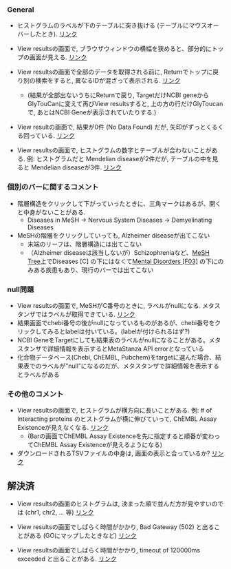 ### General

- ヒストグラムのラベルが下のテーブルに突き抜ける (テーブルにマウスオーバーしたとき). [リンク](https://togodx.dbcls.jp/human/?dataset=ensembl_gene&annotations=%5B%7B%22attribute%22%3A%22disease_diseases_mesh%22%7D%5D&filters=%5B%7B%22attribute%22%3A%22gene_chromosome_ensembl%22%2C%22nodes%22%3A%5B%7B%22node%22%3A%2215%22%7D%5D%7D%5D)

- View resultsの画面で, ブラウザウィンドウの横幅を狭めると、部分的にトップの画面が見える. [リンク](https://togodx.dbcls.jp/human/?dataset=ensembl_gene&annotations=%5B%7B%22attribute%22%3A%22gene_high_level_expression_refex%22%7D%5D&filters=%5B%7B%22attribute%22%3A%22gene_chromosome_ensembl%22%2C%22nodes%22%3A%5B%7B%22node%22%3A%2224%22%7D%5D%7D%5D)

- View resultsの画面で全部のデータを取得される前に, Returnでトップに戻り別の検索をすると, 異なるIDが混ざって表示される. [リンク](https://togodx.dbcls.jp/human/?dataset=ncbigene&annotations=%5B%7B%22attribute%22%3A%22gene_high_level_expression_refex%22%7D%5D&filters=%5B%7B%22attribute%22%3A%22compound_chemical_role_chebi%22%2C%22nodes%22%3A%5B%7B%22node%22%3A%2278298%22%7D%5D%7D%5D)
  - (結果が全部出ないうちにReturnで戻り, TargetだけNCBI geneからGlyTouCanに変えて再びView resultsすると, 上の方の行だけGlyToucanで, あとはNCBI Geneが表示されていたりする.)

- View resultの画面で, 結果が0件 (No Data Found) だが, 矢印がずっとくるくる回っている. [リンク](https://togodx.dbcls.jp/human/?dataset=nando&annotations=%5B%7B%22attribute%22%3A%22compound_action_type_chembl%22%7D%5D&filters=%5B%7B%22attribute%22%3A%22compound_drug_indication_mesh_chembl%22%2C%22nodes%22%3A%5B%7B%22node%22%3A%22D007239%22%7D%5D%7D%2C%7B%22attribute%22%3A%22interaction_chembl_assay_existence_uniprot%22%2C%22nodes%22%3A%5B%7B%22node%22%3A%221%22%7D%5D%7D%5D)

- View resultsの画面で, ヒストグラムの数字とテーブルが合わないことがある. 例: ヒストグラムだと Mendelian diseaseが2件だが, テーブルの中を見ると Mendelian diseaseが3件. [リンク](https://togodx.dbcls.jp/human/?dataset=ensembl_gene&annotations=%5B%7B%22attribute%22%3A%22disease_diseases_mondo%22%7D%5D&filters=%5B%7B%22attribute%22%3A%22gene_biotype_ensembl%22%2C%22nodes%22%3A%5B%7B%22node%22%3A%22miRNA%22%7D%5D%7D%5D)

### 個別のバーに関するコメント

- 階層構造をクリックして下がっていったときに、三角マークはあるが、開くと中身がないことがある.
    - Diseases in MeSH -> Nervous System Diseases -> Demyelinating Diseases
- MeSHの階層をクリックしていっても, Alzheimer diseaseが出てこない
    - 末端のリーフは、階層構造には出てこない
    - （Alzheimer diseaseは該当しないが）Schizophreniaなど、[MeSH Tree](https://meshb.nlm.nih.gov/treeView)上でDiseases [C] の下にはなくて[Mental Disorders [F03]](https://meshb.nlm.nih.gov/record/ui?ui=D001523) の下にのみある疾患もあり、現行のバーでは出てこない

### null問題

- View resultsの画面で, MeSHがC番号のときに, ラベルがnullになる. メタスタンザではラベルが取得できている. [リンク](https://togodx.dbcls.jp/human/?dataset=mesh&annotations=%5B%7B%22attribute%22%3A%22disease_diseases_mesh%22%7D%5D&filters=%5B%7B%22attribute%22%3A%22gene_chromosome_ensembl%22%2C%22nodes%22%3A%5B%7B%22node%22%3A%2215%22%7D%5D%7D%5D)
- 結果画面でchebi番号の後がnullになっているものがあるが、chebi番号をクリックしてみるとlabelは付いている。(labelが付けられるはず?)
- NCBI GeneをTargetにしても結果表のラベルがnullになることがある。メタスタンザで詳細情報を表示するとMetaStanza API errorとなっている
- 化合物データベース(Chebi, ChEMBL, Pubchem)をtargetに選んだ場合、結果表でのラベルが”null”になるのだが、メタスタンザで詳細情報を表示するとラベルがある

### その他のコメント

- View resultsの画面で, ヒストグラムが横方向に長いことがある. 例: # of Interacting proteins のヒストグラムが横に伸びていって, ChEMBL Assay Existenceが見えなくなる. [リンク](https://togodx.dbcls.jp/human/?dataset=chembl_compound&annotations=%5B%7B%22attribute%22%3A%22interaction_number_of_interacting_proteins_uniprot%22%7D%2C%7B%22attribute%22%3A%22interaction_chembl_assay_existence_uniprot%22%7D%5D&filters=%5B%7B%22attribute%22%3A%22disease_diseases_mesh%22%2C%22nodes%22%3A%5B%7B%22node%22%3A%22D007239%22%7D%5D%7D%5D)
    - (Barの画面でChEMBL Assay Existenceを先に指定すると順番が変わってChEMBL Assay Existenceが見えるようになる)
- ダウンロードされるTSVファイルの中身は, 画面の表示と合っているか? [リンク](https://togodx.dbcls.jp/human/?dataset=ensembl_gene&annotations=%5B%7B%22attribute%22%3A%22gene_high_level_expression_refex%22%7D%5D&filters=%5B%7B%22attribute%22%3A%22variant_clinical_significance_togovar%22%2C%22nodes%22%3A%5B%7B%22node%22%3A%22risk_factor%22%7D%5D%7D%5D)

## 解決済

- View resultsの画面のヒストグラムは, 決まった順で並んだ方が見やすいのでは (chr1, chr2, … 等) [リンク](https://togodx.dbcls.jp/human/?dataset=mesh&annotations=%5B%7B%22attribute%22%3A%22gene_chromosome_ensembl%22%7D%5D&filters=%5B%7B%22attribute%22%3A%22disease_diseases_mesh%22%2C%22nodes%22%3A%5B%7B%22node%22%3A%22D009422%22%7D%5D%7D%5D)

- View resultsの画面でしばらく時間がかかり, Bad Gateway (502) と出ることがある (GOにマップしたときなど) [リンク](https://togodx.dbcls.jp/human/?dataset=ensembl_gene&annotations=%5B%7B%22attribute%22%3A%22protein_biological_process_uniprot%22%7D%5D&filters=%5B%7B%22attribute%22%3A%22protein_domains_uniprot%22%2C%22nodes%22%3A%5B%7B%22node%22%3A%22393%22%7D%5D%7D%5D)

- View resultsの画面でしばらく時間がかかり, timeout of 120000ms exceeded と出ることがある. [リンク](https://togodx.dbcls.jp/human/?dataset=ensembl_gene&annotations=%5B%7B%22attribute%22%3A%22protein_isolation_source_uniprot%22%7D%5D&filters=%5B%7B%22attribute%22%3A%22gene_chromosome_ensembl%22%2C%22nodes%22%3A%5B%7B%22node%22%3A%2224%22%7D%5D%7D%5D)
